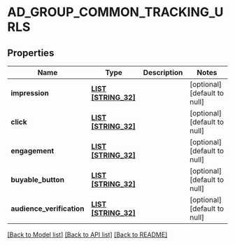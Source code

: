 # AD_GROUP_COMMON_TRACKING_URLS

## Properties
Name | Type | Description | Notes
------------ | ------------- | ------------- | -------------
**impression** | [**LIST [STRING_32]**](STRING_32.md) |  | [optional] [default to null]
**click** | [**LIST [STRING_32]**](STRING_32.md) |  | [optional] [default to null]
**engagement** | [**LIST [STRING_32]**](STRING_32.md) |  | [optional] [default to null]
**buyable_button** | [**LIST [STRING_32]**](STRING_32.md) |  | [optional] [default to null]
**audience_verification** | [**LIST [STRING_32]**](STRING_32.md) |  | [optional] [default to null]

[[Back to Model list]](../README.md#documentation-for-models) [[Back to API list]](../README.md#documentation-for-api-endpoints) [[Back to README]](../README.md)


